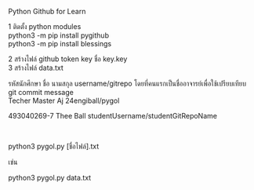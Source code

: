 Python Github for Learn<br/>

1 ติดตั้ง python modules<br/>
python3 -m pip install pygithub<br/>
python3 -m pip install  blessings <br/>


2 สร้างไฟล์ github token key ชื่อ key.key<br/>
3 สร้างไฟล์ data.txt<br/>

รหัสนักศึกษา ชื่อ นามสกุล username/gitrepo โดยที่คนแรกเป็นชื่ออาจารย์เพื่อใช้เปรียบเทียบ git commit message
<br/>
Techer Master Aj 24engiball/pygol<br/>

493040269-7 Thee Ball studentUsername/studentGitRepoName<br/>

<br/>

python3 pygol.py [ชื่อไฟล์].txt<br/>

เช่น<br/>

python3 pygol.py data.txt



